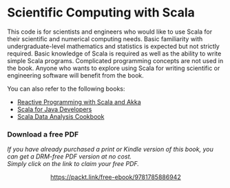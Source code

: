 # Scientific Computing with Scala

This code is for scientists and engineers who would like to use Scala for their
scientific and numerical computing needs. Basic familiarity with undergraduate-level mathematics and statistics is expected but not strictly required. Basic knowledge of Scala is required as well as the ability to write simple Scala programs. Complicated programming concepts are not used in the book. Anyone who wants to explore using Scala for writing scientific or engineering software will benefit from the book.

You can also refer to the following books:

* [Reactive Programming with Scala and Akka](https://www.packtpub.com/application-development/reactive-programming-scala-and-akka?utm_source=GitHub&utm_medium=repo&utm_campaign=9781783984343)
* [Scala for Java Developers](https://www.packtpub.com/application-development/scala-java-developers?utm_source=GitHub&utm_medium=repo&utm_campaign=9781783283637)
* [Scala Data Analysis Cookbook](https://www.packtpub.com/big-data-and-business-intelligence/scala-data-analysis-cookbook?utm_source=GitHub&utm_medium=repo&utm_campaign=9781784396749)
### Download a free PDF

 <i>If you have already purchased a print or Kindle version of this book, you can get a DRM-free PDF version at no cost.<br>Simply click on the link to claim your free PDF.</i>
<p align="center"> <a href="https://packt.link/free-ebook/9781785886942">https://packt.link/free-ebook/9781785886942 </a> </p>